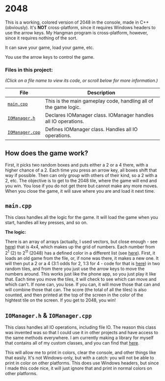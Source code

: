 # 2048

This is a working, colored version of 2048 in the console, made in C++ (obviously). It's **NOT** cross-platform, since it requires Windows headers to use the arrow keys. My Hangman program is cross-platform, however, since it requires nothing of the sort.

It can save your game, load your game, etc.

You use the arrow keys to control the game.

### Files in this project:

*(Click on a file name to view its code, or scroll below for more information.)*

| File | Description |
| --- | --- |
| [`main.cpp`](code/main.cpp) | This is the main gameplay code, handling all of the game logic. |
| [`IOManager.h`](code/IOManager.h) | Declares IOManager class. IOManager handles all IO operations. |
| [`IOManager.cpp`](code/IOManager.cpp) | Defines IOManager class. Handles all IO operations. |

## How does the game work?

First, it picks two random boxes and puts either a 2 or a 4 there, with a higher chance of a 2. Each time you press an arrow key, all boxes shift that way if possible. Then can only group with others of their kind, so a 2 with a 2, etc. The objective is to get to the 2048 tile, where the game will end and you win. You lose if you do not get there but cannot make any more moves. When you close the game, it will save where you are and load it next time.

## `main.cpp`

This class handles all the logic for the game. It will load the game when you start, handles all key presses, and so on.

**The logic:**

There is an array of arrays (actually, I used vectors, but close enough - see [here](code/main.cpp#L39)) that is 4x4, which makes up the grid of numbers. Each number from 2<sup>1</sup> (2) to 2<sup>11</sup> (2048) has a defined color in a different list (see [here](code/main.cpp#L41)). First, it loads an old game from the file, or, if none was there, it makes a new one. It will then put a 2 or a 4 (3:1 odds for 2, 1:3 for 4 - code for that is [here](code/main.cpp#L443)) in two random tiles, and from there you just use the arrow keys to move the numbers around. This works just like the phone app, so you just play it like that. Each time you move the tiles, it will check to see which can move and which can't. If none can, you lose. If you can, it will move those that can and will combine those that can. The score (the total of all the tiles) is also counted, and then printed at the top of the screen in the color of the hightest tile on the screen. If you get to 2048, you win!

## `IOManager.h` & `IOManager.cpp`

This class handles all IO operations, including file IO. The reason this class was invented was so that I could use it in other projects and have access to the same methods everywhere. I am currently making a library for myself that contains all of my custom classes, and you can find that [here](https://github.com/WillEccles/wrestd).

This will allow me to print in colors, clear the console, and other things like that easily. It's not Windows-only, but with a catch: you will not be able to print in color on other platforms. This does use Windows headers, but since I made this code nice, it will just ignore that and print in normal colors on other platforms.
